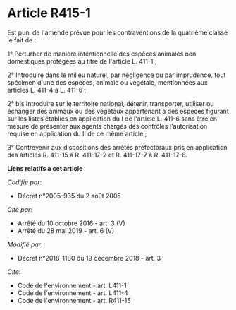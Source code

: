 # Article R415-1

Est puni de l'amende prévue pour les contraventions de la quatrième classe le fait de :

1° Perturber de manière intentionnelle des espèces animales non domestiques protégées au titre de l'article L. 411-1 ;

2° Introduire dans le milieu naturel, par négligence ou par imprudence, tout spécimen d'une des espèces, animale ou végétale,
mentionnées aux articles L. 411-4 à L. 411-6 ;

2° bis Introduire sur le territoire national, détenir, transporter, utiliser ou échanger des animaux ou des végétaux
appartenant à des espèces figurant sur les listes établies en application du I de l'article L. 411-6 sans être en mesure de
présenter aux agents chargés des contrôles l'autorisation requise en application du II de ce même article ;

3° Contrevenir aux dispositions des arrêtés préfectoraux pris en application des articles R. 411-15 à R. 411-17-2 et R.
411-17-7 à R. 411-17-8.

**Liens relatifs à cet article**

_Codifié par_:

  - Décret n°2005-935 du 2 août 2005

_Cité par_:

  - Arrêté du 10 octobre 2016 - art. 3 (V)
  - Arrêté du 28 mai 2019 - art. 6 (V)

_Modifié par_:

  - Décret n°2018-1180 du 19 décembre 2018 - art. 3

_Cite_:

  - Code de l'environnement - art. L411-1
  - Code de l'environnement - art. L411-4
  - Code de l'environnement - art. R411-15
